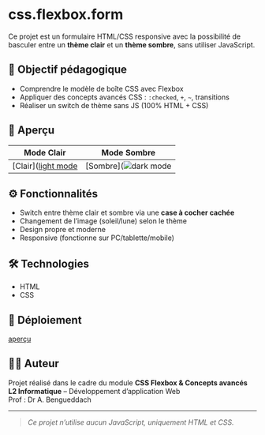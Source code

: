 # css.flexbox.form

Ce projet est un formulaire HTML/CSS responsive avec la possibilité de basculer entre un **thème clair** et un **thème sombre**, sans utiliser JavaScript.

## 🎯 Objectif pédagogique

- Comprendre le modèle de boîte CSS avec Flexbox
- Appliquer des concepts avancés CSS : `:checked`, `+`, `~`, transitions
- Réaliser un switch de thème sans JS (100% HTML + CSS)

## 📸 Aperçu

| Mode Clair | Mode Sombre |
|------------|-------------|
| [Clair]([light mode](https://github.com/user-attachments/assets/f4da2feb-3124-4315-b7df-56eeae96b857) | [Sombre](![dark mode](https://github.com/user-attachments/assets/079d6868-de8e-4ba7-b72f-0c337b24669c) |

## ⚙️ Fonctionnalités

- Switch entre thème clair et sombre via une **case à cocher cachée**
- Changement de l’image (soleil/lune) selon le thème
- Design propre et moderne
- Responsive (fonctionne sur PC/tablette/mobile)

## 🛠️ Technologies

- HTML
- CSS


## 🚀 Déploiement
[aperçu](http://127.0.0.1:5500/exo2/)

## 🙋‍♂️ Auteur

Projet réalisé dans le cadre du module **CSS Flexbox & Concepts avancés**  
**L2 Informatique** – Développement d’application Web  
Prof : Dr A. Bengueddach

---

> *Ce projet n’utilise aucun JavaScript, uniquement HTML et CSS.*



